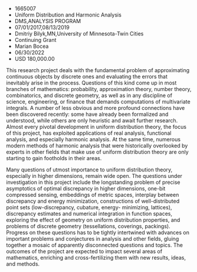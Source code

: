 
* 1665007
* Uniform Distribution and Harmonic Analysis
* DMS,ANALYSIS PROGRAM
* 07/01/2017,08/13/2019
* Dmitriy Bilyk,MN,University of Minnesota-Twin Cities
* Continuing Grant
* Marian Bocea
* 06/30/2022
* USD 180,000.00

This research project deals with the fundamental problem of approximating
continuous objects by discrete ones and evaluating the errors that inevitably
arise in the process. Questions of this kind come up in most branches of
mathematics: probability, approximation theory, number theory, combinatorics,
and discrete geometry, as well as in any discipline of science, engineering, or
finance that demands computations of multivariate integrals. A number of less
obvious and more profound connections have been discovered recently: some have
already been formalized and understood, while others are only heuristic and
await further research. Almost every pivotal development in uniform distribution
theory, the focus of this project, has exploited applications of real analysis,
functional analysis, and especially harmonic analysis. At the same time,
numerous modern methods of harmonic analysis that were historically overlooked
by experts in other fields that make use of uniform distribution theory are only
starting to gain footholds in their areas.

Many questions of utmost importance to uniform distribution theory, especially
in higher dimensions, remain wide open. The questions under investigation in
this project include the longstanding problem of precise asymptotics of optimal
discrepancy in higher dimensions, one-bit compressed sensing, embeddings of
metric spaces, interplay between discrepancy and energy minimization,
constructions of well-distributed point sets (low-discrepancy, cubature, energy-
minimizing, lattices), discrepancy estimates and numerical integration in
function spaces, exploring the effect of geometry on uniform distribution
properties, and problems of discrete geometry (tessellations, coverings,
packings). Progress on these questions has to be tightly intertwined with
advances on important problems and conjectures in analysis and other fields,
gluing together a mosaic of apparently disconnected questions and topics. The
outcomes of the project are expected to impact several areas of mathematics,
enriching and cross-fertilizing them with new results, ideas, and methods.
